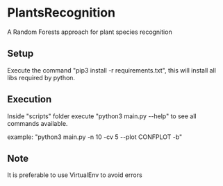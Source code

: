 # PlantsRecognition
A Random Forests approach for plant species recognition

## Setup
Execute the command "pip3 install -r requirements.txt", this will install all libs required by python.

## Execution
Inside "scripts" folder execute "python3 main.py --help" to see all commands available.

example: "python3 main.py -n 10 -cv 5 --plot CONFPLOT -b"

## Note
It is preferable to use VirtualEnv to avoid errors
